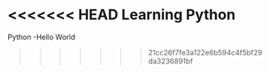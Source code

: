 <<<<<<< HEAD
Learning Python
=======
Python -Hello World
>>>>>>> 21cc26f7fe3a122e6b594c4f5bf29da3236891bf
